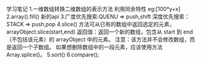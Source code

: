 学习笔记
1.一维数组转换二维数组的表示方法
利用同余特性 eg:[100*y+x]
2.array().fill() 新的api
3.广度优先搜索:QUENU => push,shift
深度优先搜索：STACK => push,pop
4.slice() 方法可从已有的数组中返回选定的元素，
arrayObject.slice(start,end)
返回值：返回一个新的数组，包含从 start 到 end （不包括该元素）的 arrayObject 中的元素。
注意：该方法并不会修改数组，而是返回一个子数组。
如果想删除数组中的一段元素，应该使用方法 Array.splice()。
5.sort()
6.compare();


